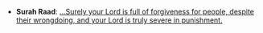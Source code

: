 * __Surah Raad__: [...Surely your Lord is full of forgiveness for people, despite their wrongdoing, and your Lord is truly severe in punishment.](https://quran.com/13/6)
